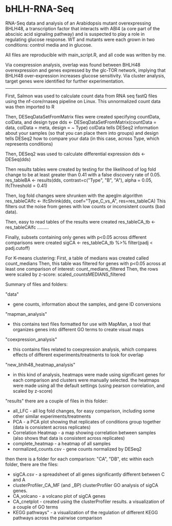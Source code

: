 # bHLH-RNA-Seq
RNA-Seq data and analysis of an Arabidopsis mutant overexpressing BHLH48, a transcription factor that interacts with ABI4 (a core part of the abscisic acid signaling pathway) and is suspected to play a role in regulating glucose response. WT and mutants were each grown in two conditions: control media and in glucose.

All files are reproducible with main_script.R, and all code was written by me.

Via coexpression analysis, overlap was found between BHLH48 overexpression and genes expressed by the glc-TOR network, implying that BHLH48 over-expression increases glucose sensitivity.
Via cluster analysis, target genes were identified for further experimentation.

-------------------------------------------------------------------------

First, Salmon was used to calculate count data from RNA seq fastQ files using the nf-core/rnaseq pipeline on Linux.
This unnormalized count data was then imported to R

Then, DESeqDataSetFromMatrix files were created specifying countData, colData, and design type
	dds <- DESeqDataSetFromMatrix(countData = data, colData = meta, design = ~ Type)
	colData tells DESeq2 information about your samples (so that you can place them into groups)
	and design tells DESeq2 how to compare your data (in this case, across Type, which represents conditions)

Then, DESeq2 was used to calculate differential expression
	dds <- DESeq(dds)

Then results tables were created by testing for the likelihood of log fold change to be at least greater than 0.41
    with a false discovery rate of 0.05.
	res_tableBA <- results(dds, contrast=c("Type", "B", "A"), alpha = 0.05, lfcThreshold = 0.41)

Then, log fold changes were shrunken with the apeglm algorithm
	res_tableCAlfc <- lfcShrink(dds, coef="Type_C_vs_A", res=res_tableCA)
	This filters out the noise from genes with low counts or inconsistent counts (bad data).

Then, easy to read tables of the results were created
	res_tableCA_tb <- res_tableCAlfc .........
	
Finally, subsets containing only genes with p<0.05 across different comparisons were created
	sigCA <- res_tableCA_tb %>%
	filter(padj < padj.cutoff)
	
For K-means clustering:
First, a table of medians was created called count_medians
Then, this table was filtered for genes with p<0.05 across at least one comparison of interest: count_medians_filtered
Then, the rows were scaled by z-score: scaled_countsMEDIANS_filtered 

Summary of files and folders:

"data" 
- gene counts, information about the samples, and gene ID conversions

"mapman_analysis" 
- this contains text files formatted for use with MapMan, 
  a tool that organizes genes into different GO terms to create visual maps
  
"coexpression_analysis" 
- this contains files related to coexpression analysis,
  which compares effects of different experiments/treatments to look for overlap
  
"new_bhlh48_heatmap_analysis" 
- in this kind of analysis, heatmaps were made using significant genes for each comparison
  and clusters were manually selected. the heatmaps were made using all the default 
  settings (using pearson correlation, and scaled by z-score)
  
"results"
there are a couple of files in this folder:
- all_LFC - all log fold changes, for easy comparison, including some other similar experiments/treatments
- PCA - a PCA plot showing that replicates of conditions group together (data is consistent across replicates)
- Correlation Heatmap - a map showing correlation between samples (also shows that data is consistent across replicates)
- complete_heatmap - a heatmap of all samples 
- normalized_counts.csv - gene counts normalized by DESeq2

then there is a folder for each comparison: "CA", "DB", etc
within each folder, there are the files:
- sigCA.csv - a spreadsheet of all genes significantly different between C and A
- clusterProfiler_CA_MF (and _BP) clusterProfiler GO analysis of sigCA genes. 
- CA_volcano - a volcano plot of sigCA genes
- CA_cnetplot - created using the clusterProfiler results. a visualization of a couple of GO terms
- KEGG pathways" - a visualization of the regulation of different KEGG pathways across the pairwise comparison




